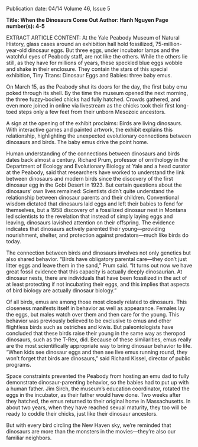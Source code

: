 Publication date: 04/14
Volume 46, Issue 5

**Title: When the Dinosaurs Come Out**
**Author: Hanh Nguyen**
**Page number(s): 4-5**

EXTRACT ARTICLE CONTENT:
At the Yale Peabody Museum of Natural History, glass cases around an exhibition hall hold fossilized, 75-million-year-old dinosaur eggs. But three eggs, under incubator lamps and the watchful eyes of Peabody staff, are not like the others. While the others lie still, as they have for millions of years, these speckled blue eggs wobble and shake in their enclosure. They contain the stars of this special exhibition, Tiny Titans: Dinosaur Eggs and Babies: three baby emus.

On March 15, as the Peabody shut its doors for the day, the first baby emu poked through its shell. By the time the museum opened the next morning, the three fuzzy-bodied chicks had fully hatched. Crowds gathered, and even more joined in online via livestream as the chicks took their first long-toed steps only a few feet from their unborn Mesozoic ancestors.

A sign at the opening of the exhibit proclaims: Birds are living dinosaurs. With interactive games and painted artwork, the exhibit explains this relationship, highlighting the unexpected evolutionary connections between dinosaurs and birds. The baby emus drive the point home.

Human understanding of the connections between dinosaurs and birds dates back almost a century. Richard Prum, professor of ornithology in the Department of Ecology and Evolutionary Biology at Yale and a head curator at the Peabody, said that researchers have worked to understand the link between dinosaurs and modern birds since the discovery of the first dinosaur egg in the Gobi Desert in 1923. But certain questions about the dinosaurs’ own lives remained: Scientists didn’t quite understand the relationship between dinosaur parents and their children. Conventional wisdom dictated that dinosaurs laid eggs and left their babies to fend for themselves, but a 1958 discovery of a fossilized dinosaur nest in Montana led scientists to the revelation that instead of simply laying eggs and leaving, dinosaurs lavished attention on their offspring. The evidence indicates that dinosaurs actively parented their young—providing nourishment, shelter, and protection against predators—much like birds do today.

The connection between birds and dinosaurs involves not only genetics but also shared behavior. “Birds have obligatory parental care—they don’t just litter eggs and leave them in the sand,” Prum said. “It turns out now we have great fossil evidence that this capacity is actually deeply dinosaurian. At dinosaur nests, there are individuals that have been fossilized in the act of at least protecting if not incubating their eggs, and this implies that aspects of bird biology are actually dinosaur biology.”

Of all birds, emus are among those most closely related to dinosaurs. This closeness manifests itself in behavior as well as appearance. Females lay the eggs, but males watch over them and then care for the young. This behavior was previously believed to be exclusive to emus and other flightless birds such as ostriches and kiwis. But paleontologists have concluded that these birds raise their young in the same way as theropod dinosaurs, such as the T-Rex, did. Because of these similarities, emus really are the most scientifically appropriate way to bring dinosaur behavior to life. “When kids see dinosaur eggs and then see live emus running round, they won’t forget that birds are dinosaurs,” said Richard Kissel, director of public programs.


Space constraints prevented the Peabody from hosting an emu dad to fully demonstrate dinosaur-parenting behavior, so the babies had to put up with a human father. Jim Sirch, the museum’s education coordinator, rotated the eggs in the incubator, as their father would have done. Two weeks after they hatched, the emus returned to their original home in Massachusetts. In about two years, when they have reached sexual maturity, they too will be ready to coddle their chicks, just like their dinosaur ancestors. 

But with every bird circling the New Haven sky, we’re reminded that dinosaurs are more than the monsters in the movies—they’re also our familiar neighbors.